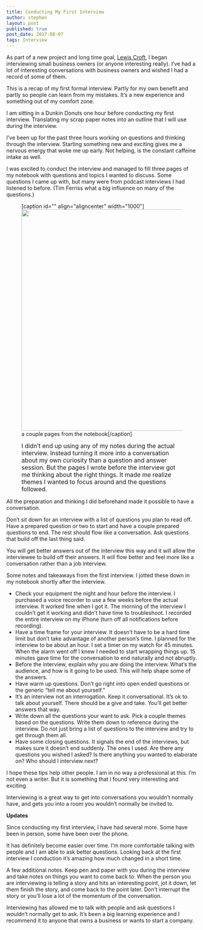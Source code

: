 ```yaml
---
title: Conducting My First Interview
author: stephen
layout: post
published: true
post_date: 2017-08-07
tags: Interview
---
```

<p class="graf graf--p">As part of a new project and long time goal, <a class="markup--anchor markup--p-anchor" href="https://lewiscroft.com" target="_blank" rel="noopener" data-href="https://lewiscroft.com">Lewis Croft</a>, I began interviewing small business owners (or anyone interesting really). I’ve had a lot of interesting conversations with business owners and wished I had a record of some of them.</p>
<p class="graf graf--p">This is a recap of my first formal interview. Partly for my own benefit and partly so people can learn from my mistakes. It’s a new experience and something out of my comfort zone.</p>
<p class="graf graf--p">I am sitting in a Dunkin Donuts one hour before conducting my first interview. Translating my scrap paper notes into an outline that I will use during the interview.</p>
<p class="graf graf--p">I’ve been up for the past three hours working on questions and thinking through the interview. Starting something new and exciting gives me a nervous energy that woke me up early. Not helping, is the constant caffeine intake as well.</p>
<p class="graf graf--p">I was excited to conduct the interview and managed to fill three pages of my notebook with questions and topics I wanted to discuss. Some questions I came up with, but many were from podcast interviews I had listened to before. (Tim Ferriss what a big influence on many of the questions.)</p>

<figure class="graf graf--figure graf--layoutOutsetCenter">

[caption id="" align="aligncenter" width="1000"]<img class="graf-image" src="https://cdn-images-1.medium.com/max/1000/1*8tw02mNig229RbUD4W6f-w.jpeg" alt="" width="1000" height="584" data-image-id="1*8tw02mNig229RbUD4W6f-w.jpeg" data-width="1024" data-height="599" /> a couple pages from the notebook[/caption]

<figcaption class="imageCaption"><span style="font-size: 1.125em;">I didn’t end up using any of my notes during the actual interview. Instead turning it more into a conversation about my own curiosity than a question and answer session. But the pages I wrote before the interview got me thinking about the right things. It made me realize themes I wanted to focus around and the questions followed. </span></figcaption></figure>
<p class="graf graf--p">All the preparation and thinking I did beforehand made it possible to have a conversation.</p>
<p class="graf graf--p">Don’t sit down for an interview with a list of questions you plan to read off. Have a prepared question or two to start and have a couple prepared questions to end. The rest should flow like a conversation. Ask questions that build off the last thing said.</p>
<p class="graf graf--p">You will get better answers out of the interview this way and it will allow the interviewee to build off their answers. It will flow better and feel more like a conversation rather than a job interview.</p>
<p class="graf graf--p">Some notes and takeaways from the first interview. I jotted these down in my notebook shortly after the interview.</p>

<ul class="postList">
 	<li class="graf graf--li">Check your equipment the night and hour before the interview. I purchased a voice recorder to use a few weeks before the actual interview. It worked fine when I got it. The morning of the interview I couldn’t get it working and didn’t have time to troubleshoot. I recorded the entire interview on my iPhone (turn off all notifications before recording).</li>
 	<li class="graf graf--li">Have a time frame for your interview. It doesn’t have to be a hard time limit but don’t take advantage of another person’s time. I planned for the interview to be about an hour. I set a timer on my watch for 45 minutes. When the alarm went off I knew I needed to start wrapping things up. 15 minutes gave time for the conversation to end naturally and not abruptly.</li>
 	<li class="graf graf--li">Before the interview, explain why you are doing the interview. What’s the audience, and how is it going to be used. This will help shape some of the answers.</li>
 	<li class="graf graf--li">Have warm up questions. Don’t go right into open ended questions or the generic “tell me about yourself.”</li>
 	<li class="graf graf--li">It’s an interview not an interrogation. Keep it conversational. It’s ok to talk about yourself. There should be a give and take. You’ll get better answers that way.</li>
 	<li class="graf graf--li">Write down all the questions your want to ask. Pick a couple themes based on the questions. Write them down to reference during the interview. Do not just bring a list of questions to the interview and try to get through them all.</li>
 	<li class="graf graf--li">Have some closing questions. It signals the end of the interviews, but makes sure it doesn’t end suddenly. The ones I used. Are there any questions you wished I asked? Is there anything you wanted to elaborate on? Who should I interview next?</li>
</ul>
<p class="graf graf--p">I hope these tips help other people. I am in no way a professional at this. I’m not even a writer. But it is something that I found very interesting and exciting.</p>
<p class="graf graf--p">Interviewing is a great way to get into conversations you wouldn’t normally have, and gets you into a room you wouldn’t normally be invited to.</p>
<p class="graf graf--h4"><strong>Updates</strong></p>
<p class="graf graf--p">Since conducting my first interview, I have had several more. Some have been in person, some have been over the phone.</p>
<p class="graf graf--p">It has definitely become easier over time. I’m more comfortable talking with people and I am able to ask better questions. Looking back at the first interview I conduction it’s amazing how much changed in a short time.</p>
<p class="graf graf--p">A few additional notes. Keep pen and paper with you during the interview and take notes on things you want to come back to. When the person you are interviewing is telling a story and hits an interesting point, jot it down, let them finish the story, and come back to the point later. Don’t interrupt the story or you’ll lose a lot of the momentum of the conversation.</p>
<p class="graf graf--p">Interviewing has allowed me to talk with people and ask questions I wouldn’t normally get to ask. It’s been a big learning experience and I recommend it to anyone that owns a business or wants to start a company.</p>
